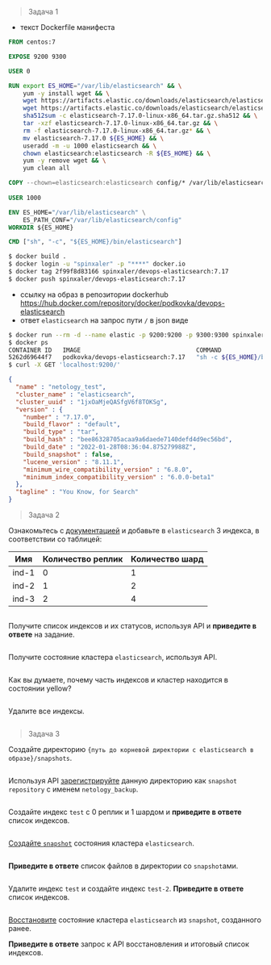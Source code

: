 > Задача 1

- текст Dockerfile манифеста
```dockerfile
FROM centos:7

EXPOSE 9200 9300

USER 0

RUN export ES_HOME="/var/lib/elasticsearch" && \
    yum -y install wget && \
    wget https://artifacts.elastic.co/downloads/elasticsearch/elasticsearch-7.17.0-linux-x86_64.tar.gz && \
    wget https://artifacts.elastic.co/downloads/elasticsearch/elasticsearch-7.17.0-linux-x86_64.tar.gz.sha512 && \
    sha512sum -c elasticsearch-7.17.0-linux-x86_64.tar.gz.sha512 && \
    tar -xzf elasticsearch-7.17.0-linux-x86_64.tar.gz && \
    rm -f elasticsearch-7.17.0-linux-x86_64.tar.gz* && \
    mv elasticsearch-7.17.0 ${ES_HOME} && \
    useradd -m -u 1000 elasticsearch && \
    chown elasticsearch:elasticsearch -R ${ES_HOME} && \
    yum -y remove wget && \
    yum clean all

COPY --chown=elasticsearch:elasticsearch config/* /var/lib/elasticsearch/config/
    
USER 1000

ENV ES_HOME="/var/lib/elasticsearch" \
    ES_PATH_CONF="/var/lib/elasticsearch/config"
WORKDIR ${ES_HOME}

CMD ["sh", "-c", "${ES_HOME}/bin/elasticsearch"]
```
```bash
$ docker build .
$ docker login -u "spinxaler" -p "****" docker.io
$ docker tag 2f99f8d83166 spinxaler/devops-elasticsearch:7.17
$ docker push spinxaler/devops-elasticsearch:7.17
```
- ссылку на образ в репозитории dockerhub
https://hub.docker.com/repository/docker/podkovka/devops-elasticsearch
- ответ `elasticsearch` на запрос пути `/` в json виде
```bash
$ docker run --rm -d --name elastic -p 9200:9200 -p 9300:9300 spinxaler/devops-elasticsearch:7.17
$ docker ps
CONTAINER ID   IMAGE                                COMMAND                  CREATED          STATUS          PORTS                                            NAMES
5262d69644f7   podkovka/devops-elasticsearch:7.17   "sh -c ${ES_HOME}/bi…"   7 seconds ago   Up 6 seconds   0.0.0.0:9200->9200/tcp, 0.0.0.0:9300->9300/tcp   elastic
$ curl -X GET 'localhost:9200/'
```
```json
{
  "name" : "netology_test",
  "cluster_name" : "elasticsearch",
  "cluster_uuid" : "1jxOaMjeQASfgV6f8TOKSg",
  "version" : {
    "number" : "7.17.0",
    "build_flavor" : "default",
    "build_type" : "tar",
    "build_hash" : "bee86328705acaa9a6daede7140defd4d9ec56bd",
    "build_date" : "2022-01-28T08:36:04.875279988Z",
    "build_snapshot" : false,
    "lucene_version" : "8.11.1",
    "minimum_wire_compatibility_version" : "6.8.0",
    "minimum_index_compatibility_version" : "6.0.0-beta1"
  },
  "tagline" : "You Know, for Search"
}
```

>Задача 2

Ознакомьтесь с [документацией](https://www.elastic.co/guide/en/elasticsearch/reference/current/indices-create-index.html) 
и добавьте в `elasticsearch` 3 индекса, в соответствии со таблицей:

| Имя | Количество реплик | Количество шард |
|-----|-------------------|-----------------|
| ind-1| 0 | 1 |
| ind-2 | 1 | 2 |
| ind-3 | 2 | 4 |

```bash

```
Получите список индексов и их статусов, используя API и **приведите в ответе** на задание.

```bash

```

Получите состояние кластера `elasticsearch`, используя API.

```bash

```
Как вы думаете, почему часть индексов и кластер находится в состоянии yellow?

```

```
Удалите все индексы.

```bash

```

>Задача 3

Создайте директорию `{путь до корневой директории с elasticsearch в образе}/snapshots`.
```bash

```

Используя API [зарегистрируйте](https://www.elastic.co/guide/en/elasticsearch/reference/current/snapshots-register-repository.html#snapshots-register-repository) 
данную директорию как `snapshot repository` c именем `netology_backup`.

```bash

```



Создайте индекс `test` с 0 реплик и 1 шардом и **приведите в ответе** список индексов.

```bash
```

[Создайте `snapshot`](https://www.elastic.co/guide/en/elasticsearch/reference/current/snapshots-take-snapshot.html) 
состояния кластера `elasticsearch`.

```bash

```

**Приведите в ответе** список файлов в директории со `snapshot`ами.
```bash

```

Удалите индекс `test` и создайте индекс `test-2`. **Приведите в ответе** список индексов.

```bash

```

[Восстановите](https://www.elastic.co/guide/en/elasticsearch/reference/current/snapshots-restore-snapshot.html) состояние
кластера `elasticsearch` из `snapshot`, созданного ранее. 

**Приведите в ответе** запрос к API восстановления и итоговый список индексов.
```bash

```
